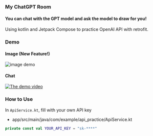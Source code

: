 ### My ChatGPT Room
#### You can chat with the GPT model and ask the model to draw for you!

Using kotlin and Jetpack Compose to practice OpenAI API with retrofit.



### Demo
#### Image (New Feature!)
![image demo](demo.gif)
#### Chat
[![The demo video](https://img.youtube.com/vi/nQN5qpazIt0/0.jpg)](https://www.youtube.com/watch?v=nQN5qpazIt0)

### How to Use
In `ApiService.kt`, fill with your own API key
- app/src/main/java/com/example/api_practice/ApiService.kt
```kotlin
private const val YOUR_API_KEY = "sk-****"
```